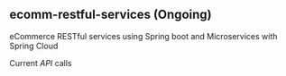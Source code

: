 ## ecomm-restful-services (Ongoing)

eCommerce RESTful services using Spring boot and Microservices with Spring Cloud

Current _API_ calls
